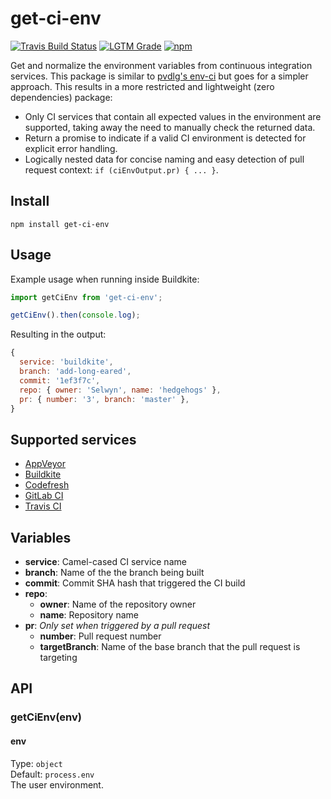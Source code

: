 # get-ci-env
[![Travis Build Status][travis-badge]][travis]
[![LGTM Grade][lgtm-badge]][lgtm]
[![npm][npm-badge]][npm]

Get and normalize the environment variables from continuous integration services. This package is similar to [pvdlg's env-ci](https://github.com/pvdlg/env-ci) but goes for a simpler approach. This results in a more restricted and lightweight (zero dependencies) package:
- Only CI services that contain all expected values in the environment are supported, taking away the need to manually check the returned data.
- Return a promise to indicate if a valid CI environment is detected for explicit error handling.
- Logically nested data for concise naming and easy detection of pull request context: `if (ciEnvOutput.pr) { ... }`.

## Install
`npm install get-ci-env`

## Usage
Example usage when running inside Buildkite:
```js
import getCiEnv from 'get-ci-env';

getCiEnv().then(console.log);
```
Resulting in the output:
```js
{
  service: 'buildkite',
  branch: 'add-long-eared',
  commit: '1ef3f7c',
  repo: { owner: 'Selwyn', name: 'hedgehogs' },
  pr: { number: '3', branch: 'master' },
}
```

## Supported services
- [AppVeyor](https://appveyor.com/)
- [Buildkite](https://buildkite.com/)
- [Codefresh](https://codefresh.io/)
- [GitLab CI](https://about.gitlab.com/product/continuous-integration/)
- [Travis CI](https://travis-ci.com/)

## Variables
- **service**: Camel-cased CI service name
- **branch**: Name of the the branch being built
- **commit**: Commit SHA hash that triggered the CI build
- **repo**:
  - **owner**: Name of the repository owner
  - **name**: Repository name
- **pr**: *Only set when triggered by a pull request*
  - **number**: Pull request number
  - **targetBranch**: Name of the base branch that the pull request is targeting

## API
### getCiEnv(env)

#### env
Type: `object`  
Default: `process.env`  
The user environment.

[travis]: https://travis-ci.com/Siilwyn/get-ci-env
[travis-badge]: https://api.travis-ci.com/Siilwyn/get-ci-env.svg
[lgtm]: https://lgtm.com/projects/g/Siilwyn/get-ci-env/
[lgtm-badge]: https://tiny-shields.voorhoede.workers.dev/service/lgtm/grade/javascript/g/Siilwyn/get-ci-env
[npm]: https://www.npmjs.com/package/get-ci-env
[npm-badge]: https://tiny-shields.voorhoede.workers.dev/service/npm/get-ci-env
